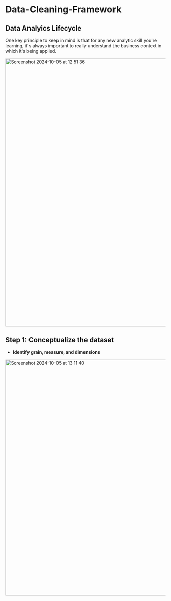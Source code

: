 # Data-Cleaning-Framework

## Data Analyics Lifecycle

One key principle to keep in mind is that for any new analytic skill you're learning, it's always important to really understand the business context in which it's being applied. 

<img width="843" alt="Screenshot 2024-10-05 at 12 51 36" src="https://github.com/user-attachments/assets/fe9aafe6-fcfa-44d6-b50a-b47bef2b461b">


## Step 1: Conceptualize the dataset

- **Identify grain, measure, and dimensions**


<img width="742" alt="Screenshot 2024-10-05 at 13 11 40" src="https://github.com/user-attachments/assets/e9542a47-ff44-4da1-86a1-d41975f977e5">

